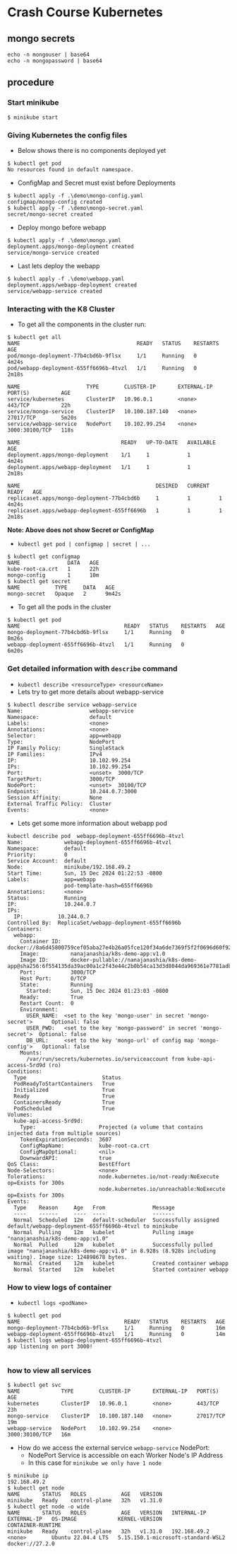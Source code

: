 # Crash Course Kubernetes

## mongo secrets
```shell
echo -n mongouser | base64
echo -n mongopassword | base64
```
## procedure

### Start minikube
```shell
$ minikube start
```

### Giving Kubernetes the config files

* Below shows there is no components deployed yet
```shell
$ kubectl get pod
No resources found in default namespace.

```

* ConfigMap and Secret must exist before Deployments
```shell
$ kubectl apply -f .\demo\mongo-config.yaml
configmap/mongo-config created
$ kubectl apply -f .\demo\mongo-secret.yaml
secret/mongo-secret created

```

* Deploy mongo before webapp

```shell
$ kubectl apply -f .\demo\mongo.yaml
deployment.apps/mongo-deployment created
service/mongo-service created
```

* Last lets deploy the webapp
```shell
$ kubectl apply -f .\demo\webapp.yaml 
deployment.apps/webapp-deployment created
service/webapp-service created
```

### Interacting with the K8 Cluster
* To get all the components in the cluster run:
```shell
$ kubectl get all
NAME                                     READY   STATUS    RESTARTS   AGE
pod/mongo-deployment-77b4cbd6b-9flsx     1/1     Running   0          4m24s
pod/webapp-deployment-655ff6696b-4tvzl   1/1     Running   0          2m18s

NAME                     TYPE        CLUSTER-IP       EXTERNAL-IP   PORT(S)          AGE
service/kubernetes       ClusterIP   10.96.0.1        <none>        443/TCP          22h
service/mongo-service    ClusterIP   10.100.187.140   <none>        27017/TCP        5m20s
service/webapp-service   NodePort    10.102.99.254    <none>        3000:30100/TCP   118s

NAME                                READY   UP-TO-DATE   AVAILABLE   AGE
deployment.apps/mongo-deployment    1/1     1            1           4m24s
deployment.apps/webapp-deployment   1/1     1            1           2m18s

NAME                                           DESIRED   CURRENT   READY   AGE
replicaset.apps/mongo-deployment-77b4cbd6b     1         1         1       4m24s
replicaset.apps/webapp-deployment-655ff6696b   1         1         1       2m18s

```

**Note: Above does not show Secret or ConfigMap**

* `kubectl get pod | configmap | secret | ...`
```shell
$ kubectl get configmap
NAME               DATA   AGE
kube-root-ca.crt   1      22h
mongo-config       1      10m
$ kubectl get secret   
NAME           TYPE     DATA   AGE
mongo-secret   Opaque   2      9m42s
```

* To get all the pods in the cluster

```shell
$ kubectl get pod   
NAME                                 READY   STATUS    RESTARTS   AGE
mongo-deployment-77b4cbd6b-9flsx     1/1     Running   0          8m26s
webapp-deployment-655ff6696b-4tvzl   1/1     Running   0          6m20s

```

### Get detailed information with `describe` command
* `kubectl describe <resourceType> <resourceName>`
* Lets try to get more details about webapp-service

```shell
$ kubectl describe service webapp-service
Name:                     webapp-service
Namespace:                default
Labels:                   <none>
Annotations:              <none>
Selector:                 app=webapp
Type:                     NodePort
IP Family Policy:         SingleStack
IP Families:              IPv4
IP:                       10.102.99.254
IPs:                      10.102.99.254
Port:                     <unset>  3000/TCP
TargetPort:               3000/TCP
NodePort:                 <unset>  30100/TCP
Endpoints:                10.244.0.7:3000
Session Affinity:         None
External Traffic Policy:  Cluster
Events:                   <none>

```

* Lets get some more information about webapp pod

```shell
kubectl describe pod  webapp-deployment-655ff6696b-4tvzl
Name:             webapp-deployment-655ff6696b-4tvzl
Namespace:        default
Priority:         0
Service Account:  default
Node:             minikube/192.168.49.2
Start Time:       Sun, 15 Dec 2024 01:22:53 -0800
Labels:           app=webapp
                  pod-template-hash=655ff6696b
Annotations:      <none>
Status:           Running
IP:               10.244.0.7
IPs:
  IP:           10.244.0.7
Controlled By:  ReplicaSet/webapp-deployment-655ff6696b
Containers:
  webapp:
    Container ID:   docker://8a6d45800759cef05aba27e4b26a05fce120f34a6de7369f5f2f0696d60f92fb
    Image:          nanajanashia/k8s-demo-app:v1.0
    Image ID:       docker-pullable://nanajanashia/k8s-demo-app@sha256:6f554135da39ac00a1c2f43e44c2b0b54ca13d3d8044da969361e7781adb7f95
    Port:           3000/TCP
    Host Port:      0/TCP
    State:          Running
      Started:      Sun, 15 Dec 2024 01:23:03 -0800
    Ready:          True
    Restart Count:  0
    Environment:
      USER_NAME:  <set to the key 'mongo-user' in secret 'mongo-secret'>      Optional: false
      USER_PWD:   <set to the key 'mongo-password' in secret 'mongo-secret'>  Optional: false
      DB_URL:     <set to the key 'mongo-url' of config map 'mongo-config'>   Optional: false
    Mounts:
      /var/run/secrets/kubernetes.io/serviceaccount from kube-api-access-5rd9d (ro)
Conditions:
  Type                        Status
  PodReadyToStartContainers   True
  Initialized                 True
  Ready                       True
  ContainersReady             True
  PodScheduled                True
Volumes:
  kube-api-access-5rd9d:
    Type:                    Projected (a volume that contains injected data from multiple sources)
    TokenExpirationSeconds:  3607
    ConfigMapName:           kube-root-ca.crt
    ConfigMapOptional:       <nil>
    DownwardAPI:             true
QoS Class:                   BestEffort
Node-Selectors:              <none>
Tolerations:                 node.kubernetes.io/not-ready:NoExecute op=Exists for 300s
                             node.kubernetes.io/unreachable:NoExecute op=Exists for 300s
Events:
  Type    Reason     Age   From               Message
  ----    ------     ----  ----               -------
  Normal  Scheduled  12m   default-scheduler  Successfully assigned default/webapp-deployment-655ff6696b-4tvzl to minikube
  Normal  Pulling    12m   kubelet            Pulling image "nanajanashia/k8s-demo-app:v1.0"
  Normal  Pulled     12m   kubelet            Successfully pulled image "nanajanashia/k8s-demo-app:v1.0" in 8.928s (8.928s including waiting). Image size: 124898678 bytes. 
  Normal  Created    12m   kubelet            Created container webapp
  Normal  Started    12m   kubelet            Started container webapp

```

### How to view logs of container
* `kubectl logs <podName>`

```shell
$ kubectl get pod                                         
NAME                                 READY   STATUS    RESTARTS   AGE
mongo-deployment-77b4cbd6b-9flsx     1/1     Running   0          16m
webapp-deployment-655ff6696b-4tvzl   1/1     Running   0          14m
$ kubectl logs webapp-deployment-655ff6696b-4tvzl 
app listening on port 3000!


```

### how to view all services
```shell
$ kubectl get svc
NAME             TYPE        CLUSTER-IP       EXTERNAL-IP   PORT(S)          AGE
kubernetes       ClusterIP   10.96.0.1        <none>        443/TCP          23h
mongo-service    ClusterIP   10.100.187.140   <none>        27017/TCP        19m
webapp-service   NodePort    10.102.99.254    <none>        3000:30100/TCP   16m

```

* How do we access the external service `webapp-service` NodePort:
  * NodePort Service is accessible on each Worker Node's IP Address
  * In this case for `minikube we only have 1 node`

```shell
$ minikube ip
192.168.49.2
$ kubectl get node
NAME       STATUS   ROLES           AGE   VERSION
minikube   Ready    control-plane   32h   v1.31.0
$ kubectl get node -o wide
NAME       STATUS   ROLES           AGE   VERSION   INTERNAL-IP    EXTERNAL-IP   OS-IMAGE             KERNEL-VERSION                       CONTAINER-RUNTIME
minikube   Ready    control-plane   32h   v1.31.0   192.168.49.2   <none>        Ubuntu 22.04.4 LTS   5.15.150.1-microsoft-standard-WSL2   docker://27.2.0


```